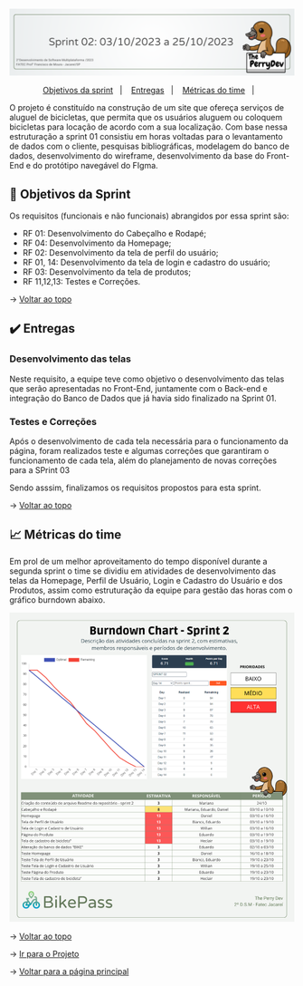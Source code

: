 <br id="topo">

<p align="center"> <img src="./imagens/sp2.png" /></p>

<p align="center">
    <a href="#objetivos">Objetivos da sprint</a> &nbsp |&nbsp &nbsp
    <a href="#entregas">Entregas</a> &nbsp |&nbsp &nbsp
    <a href="#metricas">Métricas do time</a> &nbsp |&nbsp &nbsp
</p>


O projeto é constituído  na construção de um site que ofereça serviços de aluguel de bicicletas, que permita que os usuários aluguem ou coloquem bicicletas para locação de acordo com a sua localização. Com base nessa estruturação a sprint 01 consistiu em horas voltadas para o levantamento de dados com o cliente, pesquisas bibliográficas, modelagem do banco de dados, desenvolvimento do wireframe, desenvolvimento da base do Front-End e do protótipo navegável do FIgma.

<span id="objetivos">
    
## :dart: Objetivos da Sprint
Os requisitos (funcionais e não funcionais) abrangidos por essa sprint são:
- RF 01: Desenvolvimento do Cabeçalho e Rodapé;
- RF 04: Desenvolvimento da Homepage;
- RF 02: Desenvolvimento da tela de perfil do usuário;
- RF 01, 14: Desenvolvimento da tela de login e cadastro do usuário;
- RF 03: Desenvolvimento da tela de produtos;
- RF 11,12,13: Testes e Correções.


→ [Voltar ao topo](#topo)


<span id="entregas">
        
## :heavy_check_mark: Entregas

### Desenvolvimento das telas

Neste requisito, a equipe teve como objetivo o desenvolvimento das telas que serão apresentadas no Front-End, juntamente com o Back-end e integração do Banco de Dados que já havia sido finalizado na Sprint 01.

### Testes e Correções

Após o desenvolvimento de cada tela necessária para o funcionamento da página, foram realizados teste e algumas correções que garantiram o funcionamento de cada tela, além do planejamento de novas correções para a SPrint 03

Sendo asssim, finalizamos os requisitos propostos para esta sprint.


→ [Voltar ao topo](#topo)


 <span id="metricas">
     
## :chart_with_upwards_trend: Métricas do time
Em prol de um melhor aproveitamento do tempo disponível durante a segunda sprint o time se dividiu em atividades de desenvolvimento das telas da Homepage, Perfil de Usuário, Login e Cadastro do Usuário e dos Produtos, assim como estruturação da equipe para gestão das horas com o gráfico burndown abaixo.
    
<p align="center"><img src="./imagens/burndownsp2.png" /></p>
    
    
→ [Voltar ao topo](#topo)

→ [Ir para o Projeto](https://github.com/ThePerryDev/bikepass)

→ [Voltar para a página principal ](https://github.com/ThePerryDev)